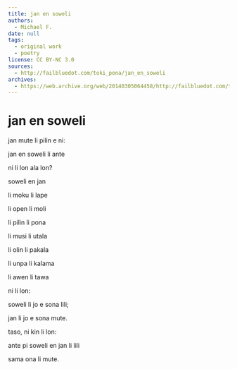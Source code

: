 ```yaml
---
title: jan en soweli
authors:
  - Michael F.
date: null
tags:
  - original work
  - poetry
license: CC BY-NC 3.0
sources:
  - http://failbluedot.com/toki_pona/jan_en_soweli
archives:
  - https://web.archive.org/web/20140305064458/http://failbluedot.com/toki_pona/jan_en_soweli
---
```


# jan en soweli

jan mute li pilin e ni:

jan en soweli li ante

ni li lon ala lon?

soweli en jan

li moku li lape

li open li moli

li pilin li pona

li musi li utala

li olin li pakala

li unpa li kalama

li awen li tawa

ni li lon:

soweli li jo e sona lili;

jan li jo e sona mute.

taso, ni kin li lon:

ante pi soweli en jan li lili

sama ona li mute.

